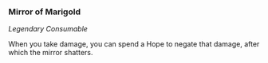 ### Mirror of Marigold
_Legendary Consumable_

When you take damage, you can spend a Hope to negate that damage, after which the mirror shatters.
